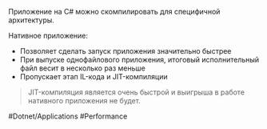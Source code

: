 Приложение на C# можно скомпилировать для специфичной архитектуры.

Нативное приложение:

* Позволяет сделать запуск приложения значительно быстрее
* При выпуске однофайлового приложения, итоговый исполнительный файл весит в несколько раз меньше
* Пропускает этап IL-кода и JIT-компиляции

> JIT-компиляция является очень быстрой и выигрыша в работе нативного приложения не будет.

#Dotnet/Applications #Performance